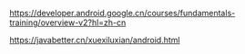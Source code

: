https://developer.android.google.cn/courses/fundamentals-training/overview-v2?hl=zh-cn

https://javabetter.cn/xuexiluxian/android.html